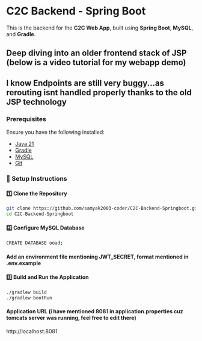 # C2C Backend - Spring Boot  

This is the backend for the **C2C Web App**, built using **Spring Boot**, **MySQL**, and **Gradle**. 
## Deep diving into an older frontend stack of JSP (below is a video tutorial for my webapp demo) 
## I know Endpoints are still very buggy...as rerouting isnt handled properly thanks to the old JSP technology

### Prerequisites  

Ensure you have the following installed:  

- [Java 21](https://adoptopenjdk.net/)  
- [Gradle](https://gradle.org/install/)  
- [MySQL](https://dev.mysql.com/downloads/)  
- [Git](https://git-scm.com/)  

### 🔧 Setup Instructions  

#### 1️⃣ Clone the Repository  
```bash
git clone https://github.com/samyak2003-coder/C2C-Backend-Springboot.git
cd C2C-Backend-Springboot
```

#### 2️⃣ Configure MySQL Database
```bash
CREATE DATABASE ooad;
```

#### Add an environment file mentioning JWT_SECRET, format mentioned in .env.example

#### 3️⃣ Build and Run the Application
```bash
./gradlew build
./gradlew bootRun
```

#### Application URL (i have mentioned 8081 in application.properties cuz tomcats server was running, feel free to edit there)
http://localhost:8081



